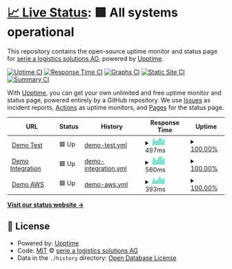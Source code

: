 # [📈 Live Status](https://serie-a-logistics-solutions.github.io/upptime_test): <!--live status--> **🟩 All systems operational**

This repository contains the open-source uptime monitor and status page for [serie a logistics solutions AG](https://www.nx3.io/), powered by [Upptime](https://github.com/upptime/upptime).

[![Uptime CI](https://github.com/serie-a-logistics-solutions/upptime_test/workflows/Uptime%20CI/badge.svg)](https://github.com/serie-a-logistics-solutions/upptime_test/actions?query=workflow%3A%22Uptime+CI%22)
[![Response Time CI](https://github.com/serie-a-logistics-solutions/upptime_test/workflows/Response%20Time%20CI/badge.svg)](https://github.com/serie-a-logistics-solutions/upptime_test/actions?query=workflow%3A%22Response+Time+CI%22)
[![Graphs CI](https://github.com/serie-a-logistics-solutions/upptime_test/workflows/Graphs%20CI/badge.svg)](https://github.com/serie-a-logistics-solutions/upptime_test/actions?query=workflow%3A%22Graphs+CI%22)
[![Static Site CI](https://github.com/serie-a-logistics-solutions/upptime_test/workflows/Static%20Site%20CI/badge.svg)](https://github.com/serie-a-logistics-solutions/upptime_test/actions?query=workflow%3A%22Static+Site+CI%22)
[![Summary CI](https://github.com/serie-a-logistics-solutions/upptime_test/workflows/Summary%20CI/badge.svg)](https://github.com/serie-a-logistics-solutions/upptime_test/actions?query=workflow%3A%22Summary+CI%22)

With [Upptime](https://upptime.js.org), you can get your own unlimited and free uptime monitor and status page, powered entirely by a GitHub repository. We use [Issues](https://github.com/serie-a-logistics-solutions/upptime_test/issues) as incident reports, [Actions](https://github.com/serie-a-logistics-solutions/upptime_test/actions) as uptime monitors, and [Pages](https://serie-a-logistics-solutions.github.io/upptime_test) for the status page.

<!--start: status pages-->
<!-- This summary is generated by Upptime (https://github.com/upptime/upptime) -->
<!-- Do not edit this manually, your changes will be overwritten -->
<!-- prettier-ignore -->
| URL | Status | History | Response Time | Uptime |
| --- | ------ | ------- | ------------- | ------ |
| <img alt="" src="https://icons.duckduckgo.com/ip3/transport.test.nx3.io.ico" height="13"> [Demo Test](https://transport.test.nx3.io/rs) | 🟩 Up | [demo-test.yml](https://github.com/serie-a-logistics-solutions/nx3_demo_status/commits/HEAD/history/demo-test.yml) | <details><summary><img alt="Response time graph" src="./graphs/demo-test/response-time-week.png" height="20"> 497ms</summary><br><a href="https://serie-a-logistics-solutions.github.io/nx3_demo_status/history/demo-test"><img alt="Response time 497" src="https://img.shields.io/endpoint?url=https%3A%2F%2Fraw.githubusercontent.com%2Fserie-a-logistics-solutions%2Fnx3_demo_status%2FHEAD%2Fapi%2Fdemo-test%2Fresponse-time.json"></a><br><a href="https://serie-a-logistics-solutions.github.io/nx3_demo_status/history/demo-test"><img alt="24-hour response time 497" src="https://img.shields.io/endpoint?url=https%3A%2F%2Fraw.githubusercontent.com%2Fserie-a-logistics-solutions%2Fnx3_demo_status%2FHEAD%2Fapi%2Fdemo-test%2Fresponse-time-day.json"></a><br><a href="https://serie-a-logistics-solutions.github.io/nx3_demo_status/history/demo-test"><img alt="7-day response time 497" src="https://img.shields.io/endpoint?url=https%3A%2F%2Fraw.githubusercontent.com%2Fserie-a-logistics-solutions%2Fnx3_demo_status%2FHEAD%2Fapi%2Fdemo-test%2Fresponse-time-week.json"></a><br><a href="https://serie-a-logistics-solutions.github.io/nx3_demo_status/history/demo-test"><img alt="30-day response time 497" src="https://img.shields.io/endpoint?url=https%3A%2F%2Fraw.githubusercontent.com%2Fserie-a-logistics-solutions%2Fnx3_demo_status%2FHEAD%2Fapi%2Fdemo-test%2Fresponse-time-month.json"></a><br><a href="https://serie-a-logistics-solutions.github.io/nx3_demo_status/history/demo-test"><img alt="1-year response time 497" src="https://img.shields.io/endpoint?url=https%3A%2F%2Fraw.githubusercontent.com%2Fserie-a-logistics-solutions%2Fnx3_demo_status%2FHEAD%2Fapi%2Fdemo-test%2Fresponse-time-year.json"></a></details> | <details><summary><a href="https://serie-a-logistics-solutions.github.io/nx3_demo_status/history/demo-test">100.00%</a></summary><a href="https://serie-a-logistics-solutions.github.io/nx3_demo_status/history/demo-test"><img alt="All-time uptime 100.00%" src="https://img.shields.io/endpoint?url=https%3A%2F%2Fraw.githubusercontent.com%2Fserie-a-logistics-solutions%2Fnx3_demo_status%2FHEAD%2Fapi%2Fdemo-test%2Fuptime.json"></a><br><a href="https://serie-a-logistics-solutions.github.io/nx3_demo_status/history/demo-test"><img alt="24-hour uptime 100.00%" src="https://img.shields.io/endpoint?url=https%3A%2F%2Fraw.githubusercontent.com%2Fserie-a-logistics-solutions%2Fnx3_demo_status%2FHEAD%2Fapi%2Fdemo-test%2Fuptime-day.json"></a><br><a href="https://serie-a-logistics-solutions.github.io/nx3_demo_status/history/demo-test"><img alt="7-day uptime 100.00%" src="https://img.shields.io/endpoint?url=https%3A%2F%2Fraw.githubusercontent.com%2Fserie-a-logistics-solutions%2Fnx3_demo_status%2FHEAD%2Fapi%2Fdemo-test%2Fuptime-week.json"></a><br><a href="https://serie-a-logistics-solutions.github.io/nx3_demo_status/history/demo-test"><img alt="30-day uptime 100.00%" src="https://img.shields.io/endpoint?url=https%3A%2F%2Fraw.githubusercontent.com%2Fserie-a-logistics-solutions%2Fnx3_demo_status%2FHEAD%2Fapi%2Fdemo-test%2Fuptime-month.json"></a><br><a href="https://serie-a-logistics-solutions.github.io/nx3_demo_status/history/demo-test"><img alt="1-year uptime 100.00%" src="https://img.shields.io/endpoint?url=https%3A%2F%2Fraw.githubusercontent.com%2Fserie-a-logistics-solutions%2Fnx3_demo_status%2FHEAD%2Fapi%2Fdemo-test%2Fuptime-year.json"></a></details>
| <img alt="" src="https://icons.duckduckgo.com/ip3/transport-integration.nx3.io.ico" height="13"> [Demo Integration](https://transport-integration.nx3.io/rs) | 🟩 Up | [demo-integration.yml](https://github.com/serie-a-logistics-solutions/nx3_demo_status/commits/HEAD/history/demo-integration.yml) | <details><summary><img alt="Response time graph" src="./graphs/demo-integration/response-time-week.png" height="20"> 560ms</summary><br><a href="https://serie-a-logistics-solutions.github.io/nx3_demo_status/history/demo-integration"><img alt="Response time 560" src="https://img.shields.io/endpoint?url=https%3A%2F%2Fraw.githubusercontent.com%2Fserie-a-logistics-solutions%2Fnx3_demo_status%2FHEAD%2Fapi%2Fdemo-integration%2Fresponse-time.json"></a><br><a href="https://serie-a-logistics-solutions.github.io/nx3_demo_status/history/demo-integration"><img alt="24-hour response time 560" src="https://img.shields.io/endpoint?url=https%3A%2F%2Fraw.githubusercontent.com%2Fserie-a-logistics-solutions%2Fnx3_demo_status%2FHEAD%2Fapi%2Fdemo-integration%2Fresponse-time-day.json"></a><br><a href="https://serie-a-logistics-solutions.github.io/nx3_demo_status/history/demo-integration"><img alt="7-day response time 560" src="https://img.shields.io/endpoint?url=https%3A%2F%2Fraw.githubusercontent.com%2Fserie-a-logistics-solutions%2Fnx3_demo_status%2FHEAD%2Fapi%2Fdemo-integration%2Fresponse-time-week.json"></a><br><a href="https://serie-a-logistics-solutions.github.io/nx3_demo_status/history/demo-integration"><img alt="30-day response time 560" src="https://img.shields.io/endpoint?url=https%3A%2F%2Fraw.githubusercontent.com%2Fserie-a-logistics-solutions%2Fnx3_demo_status%2FHEAD%2Fapi%2Fdemo-integration%2Fresponse-time-month.json"></a><br><a href="https://serie-a-logistics-solutions.github.io/nx3_demo_status/history/demo-integration"><img alt="1-year response time 560" src="https://img.shields.io/endpoint?url=https%3A%2F%2Fraw.githubusercontent.com%2Fserie-a-logistics-solutions%2Fnx3_demo_status%2FHEAD%2Fapi%2Fdemo-integration%2Fresponse-time-year.json"></a></details> | <details><summary><a href="https://serie-a-logistics-solutions.github.io/nx3_demo_status/history/demo-integration">100.00%</a></summary><a href="https://serie-a-logistics-solutions.github.io/nx3_demo_status/history/demo-integration"><img alt="All-time uptime 100.00%" src="https://img.shields.io/endpoint?url=https%3A%2F%2Fraw.githubusercontent.com%2Fserie-a-logistics-solutions%2Fnx3_demo_status%2FHEAD%2Fapi%2Fdemo-integration%2Fuptime.json"></a><br><a href="https://serie-a-logistics-solutions.github.io/nx3_demo_status/history/demo-integration"><img alt="24-hour uptime 100.00%" src="https://img.shields.io/endpoint?url=https%3A%2F%2Fraw.githubusercontent.com%2Fserie-a-logistics-solutions%2Fnx3_demo_status%2FHEAD%2Fapi%2Fdemo-integration%2Fuptime-day.json"></a><br><a href="https://serie-a-logistics-solutions.github.io/nx3_demo_status/history/demo-integration"><img alt="7-day uptime 100.00%" src="https://img.shields.io/endpoint?url=https%3A%2F%2Fraw.githubusercontent.com%2Fserie-a-logistics-solutions%2Fnx3_demo_status%2FHEAD%2Fapi%2Fdemo-integration%2Fuptime-week.json"></a><br><a href="https://serie-a-logistics-solutions.github.io/nx3_demo_status/history/demo-integration"><img alt="30-day uptime 100.00%" src="https://img.shields.io/endpoint?url=https%3A%2F%2Fraw.githubusercontent.com%2Fserie-a-logistics-solutions%2Fnx3_demo_status%2FHEAD%2Fapi%2Fdemo-integration%2Fuptime-month.json"></a><br><a href="https://serie-a-logistics-solutions.github.io/nx3_demo_status/history/demo-integration"><img alt="1-year uptime 100.00%" src="https://img.shields.io/endpoint?url=https%3A%2F%2Fraw.githubusercontent.com%2Fserie-a-logistics-solutions%2Fnx3_demo_status%2FHEAD%2Fapi%2Fdemo-integration%2Fuptime-year.json"></a></details>
| <img alt="" src="https://icons.duckduckgo.com/ip3/transport-demo.on.nx3.cloud.ico" height="13"> [Demo AWS](https://transport-demo.on.nx3.cloud/) | 🟩 Up | [demo-aws.yml](https://github.com/serie-a-logistics-solutions/nx3_demo_status/commits/HEAD/history/demo-aws.yml) | <details><summary><img alt="Response time graph" src="./graphs/demo-aws/response-time-week.png" height="20"> 393ms</summary><br><a href="https://serie-a-logistics-solutions.github.io/nx3_demo_status/history/demo-aws"><img alt="Response time 393" src="https://img.shields.io/endpoint?url=https%3A%2F%2Fraw.githubusercontent.com%2Fserie-a-logistics-solutions%2Fnx3_demo_status%2FHEAD%2Fapi%2Fdemo-aws%2Fresponse-time.json"></a><br><a href="https://serie-a-logistics-solutions.github.io/nx3_demo_status/history/demo-aws"><img alt="24-hour response time 393" src="https://img.shields.io/endpoint?url=https%3A%2F%2Fraw.githubusercontent.com%2Fserie-a-logistics-solutions%2Fnx3_demo_status%2FHEAD%2Fapi%2Fdemo-aws%2Fresponse-time-day.json"></a><br><a href="https://serie-a-logistics-solutions.github.io/nx3_demo_status/history/demo-aws"><img alt="7-day response time 393" src="https://img.shields.io/endpoint?url=https%3A%2F%2Fraw.githubusercontent.com%2Fserie-a-logistics-solutions%2Fnx3_demo_status%2FHEAD%2Fapi%2Fdemo-aws%2Fresponse-time-week.json"></a><br><a href="https://serie-a-logistics-solutions.github.io/nx3_demo_status/history/demo-aws"><img alt="30-day response time 393" src="https://img.shields.io/endpoint?url=https%3A%2F%2Fraw.githubusercontent.com%2Fserie-a-logistics-solutions%2Fnx3_demo_status%2FHEAD%2Fapi%2Fdemo-aws%2Fresponse-time-month.json"></a><br><a href="https://serie-a-logistics-solutions.github.io/nx3_demo_status/history/demo-aws"><img alt="1-year response time 393" src="https://img.shields.io/endpoint?url=https%3A%2F%2Fraw.githubusercontent.com%2Fserie-a-logistics-solutions%2Fnx3_demo_status%2FHEAD%2Fapi%2Fdemo-aws%2Fresponse-time-year.json"></a></details> | <details><summary><a href="https://serie-a-logistics-solutions.github.io/nx3_demo_status/history/demo-aws">100.00%</a></summary><a href="https://serie-a-logistics-solutions.github.io/nx3_demo_status/history/demo-aws"><img alt="All-time uptime 100.00%" src="https://img.shields.io/endpoint?url=https%3A%2F%2Fraw.githubusercontent.com%2Fserie-a-logistics-solutions%2Fnx3_demo_status%2FHEAD%2Fapi%2Fdemo-aws%2Fuptime.json"></a><br><a href="https://serie-a-logistics-solutions.github.io/nx3_demo_status/history/demo-aws"><img alt="24-hour uptime 100.00%" src="https://img.shields.io/endpoint?url=https%3A%2F%2Fraw.githubusercontent.com%2Fserie-a-logistics-solutions%2Fnx3_demo_status%2FHEAD%2Fapi%2Fdemo-aws%2Fuptime-day.json"></a><br><a href="https://serie-a-logistics-solutions.github.io/nx3_demo_status/history/demo-aws"><img alt="7-day uptime 100.00%" src="https://img.shields.io/endpoint?url=https%3A%2F%2Fraw.githubusercontent.com%2Fserie-a-logistics-solutions%2Fnx3_demo_status%2FHEAD%2Fapi%2Fdemo-aws%2Fuptime-week.json"></a><br><a href="https://serie-a-logistics-solutions.github.io/nx3_demo_status/history/demo-aws"><img alt="30-day uptime 100.00%" src="https://img.shields.io/endpoint?url=https%3A%2F%2Fraw.githubusercontent.com%2Fserie-a-logistics-solutions%2Fnx3_demo_status%2FHEAD%2Fapi%2Fdemo-aws%2Fuptime-month.json"></a><br><a href="https://serie-a-logistics-solutions.github.io/nx3_demo_status/history/demo-aws"><img alt="1-year uptime 100.00%" src="https://img.shields.io/endpoint?url=https%3A%2F%2Fraw.githubusercontent.com%2Fserie-a-logistics-solutions%2Fnx3_demo_status%2FHEAD%2Fapi%2Fdemo-aws%2Fuptime-year.json"></a></details>

<!--end: status pages-->

[**Visit our status website →**](https://serie-a-logistics-solutions.github.io/upptime_test)

## 📄 License

- Powered by: [Upptime](https://github.com/upptime/upptime)
- Code: [MIT](./LICENSE) © [serie a logistics solutions AG](https://www.nx3.io/)
- Data in the `./history` directory: [Open Database License](https://opendatacommons.org/licenses/odbl/1-0/)
